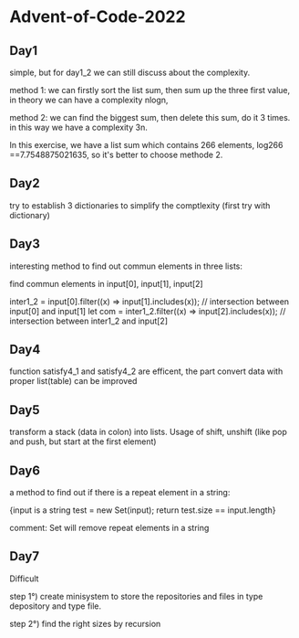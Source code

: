 # Advent-of-Code-2022
## Day1

simple, but for day1_2 we can still discuss about the complexity.

method 1: we can firstly sort the list sum, then sum up the three first value, in theory we can have a complexity nlogn,

method 2: we can find the biggest sum, then delete this sum, do it 3 times. in this way we have a complexity 3n.

In this exercise, we have a list sum which contains 266 elements, log266 ==7.7548875021635, so it's better to choose methode 2.

## Day2

try to establish 3 dictionaries to simplify the comptlexity (first try with dictionary)

## Day3

interesting method to find out commun elements in three lists:

find commun elements in input[0], input[1], input[2] 

inter1_2 = input[0].filter((x) => input[1].includes(x)); // intersection between input[0] and input[1]
let com = inter1_2.filter((x) => input[2].includes(x)); // intersection between inter1_2 and input[2]

## Day4
function satisfy4_1 and satisfy4_2 are efficent, the part convert data with proper list(table) can be improved

## Day5
transform a stack (data in colon) into lists. Usage of shift, unshift (like pop and push, but start at the first element)

## Day6

a method to find out if there is a repeat element in a string:

{input is a string
test = new Set(input);
return test.size == input.length}

comment:
Set will remove repeat elements in a string

## Day7

Difficult

step 1°) create minisystem to store the repositories and files in type depository and type file.

step 2°) find the right sizes by recursion

